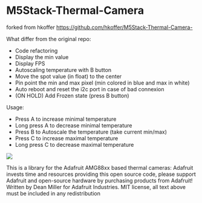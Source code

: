 # M5Stack-Thermal-Camera
forked from hkoffer https://github.com/hkoffer/M5Stack-Thermal-Camera-

What differ from the original repo:
- Code refactoring
- Display the min value
- Display FPS
- Autoscaling temperature with B button
- Move the spot value (in float) to the center
- Pin point the min and max pixel (min colored in blue and max in white)
- Auto reboot and reset the i2c port in case of bad connexion
- (ON HOLD) Add Frozen state (press B button)

Usage:
- Press A to increase minimal temperature
- Long press A to decrease minimal temperature
- Press B to Autoscale the temperature (take current min/max)
- Press C to increase maximal temperature
- Long press C to decrease maximal temperature

<img style="-webkit-user-select: none;cursor: zoom-in;" src="https://raw.githubusercontent.com/m600x/M5Stack-Thermal-Camera/master/m5stack.jpg" >

This is a library for the Adafruit AMG88xx based thermal cameras:
Adafruit invests time and resources providing this open source code, please support Adafruit and open-source hardware by purchasing products from Adafruit!
Written by Dean Miller for Adafruit Industries. MIT license, all text above must be included in any redistribution
